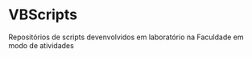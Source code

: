 # VBScripts
Repositórios de scripts devenvolvidos em laboratório na Faculdade em modo de atividades
